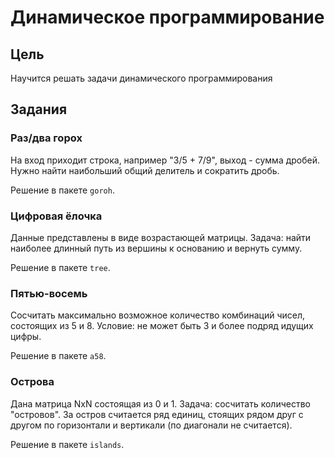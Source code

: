 # Динамическое программирование

## Цель

Научится решать задачи динамического программирования

## Задания

### Раз/два горох

На вход приходит строка, например "3/5 + 7/9", выход - сумма дробей.
Нужно найти наибольший общий делитель и сократить дробь.

Решение в пакете `goroh`.

### Цифровая ёлочка

Данные представлены в виде возрастающей матрицы.
Задача: найти наиболее длинный путь из вершины к основанию и вернуть сумму.

Решение в пакете `tree`.

### Пятью-восемь

Сосчитать максимально возможное количество комбинаций чисел, состоящих
из 5 и 8. Условие: не может быть 3 и более подряд идущих цифры.

Решение в пакете `a58`.

### Острова

Дана матрица NxN состоящая из 0 и 1. Задача: сосчитать количество "островов".
За остров считается ряд единиц, стоящих рядом друг с другом по горизонтали
и вертикали (по диагонали не считается).

Решение в пакете `islands`.

